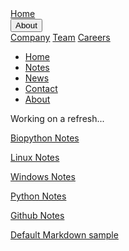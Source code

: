 <div class="navbar">
  <a href="#home">Home</a>
  <div class="subnav">
    <button class="subnavbtn">About <i class="fa fa-caret-down"></i></button>
    <div class="subnav-content">
      <a href="#company">Company</a>
      <a href="#team">Team</a>
      <a href="#careers">Careers</a>
    </div>
  </div>
</div>

<body>
<ul>
<li><a href="#home">Home</a></li>
<li><a href="#notes">Notes</a></li>
<li><a href="#news">News</a></li>
<li><a href="#contact">Contact</a></li>
<li><a href="#about">About</a></li>
</ul>
<p>Working on a refresh...</p>
<p><a href="/pages/notes_biopython">Biopython Notes</a></p>
<p><a href="/pages/notes_linux">Linux Notes</a></p>
<p><a href="/pages/notes_windows">Windows Notes</a></p>
<p><a href="/pages/notes_python">Python Notes</a></p>
<p><a href="/pages/notes-github">Github Notes</a></p> 
<p><a href="/pages/Default-Markdown">Default Markdown sample</a></p>
</body>

<!---
[Windows Notes](https://svalqui.github.io/pages/notes_windows)
-->
